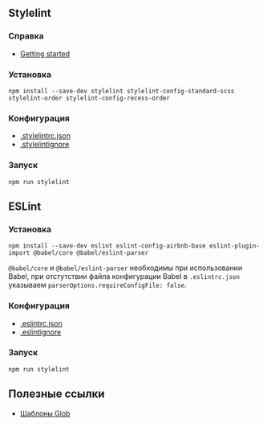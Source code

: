 ## Stylelint

### Справка

* [Getting started](https://github.com/stylelint/stylelint/blob/HEAD/docs/user-guide/get-started.md)

### Установка

`npm install --save-dev stylelint stylelint-config-standard-scss stylelint-order stylelint-config-recess-order`

### Конфигурация

* [.stylelintrc.json](.stylelintrc.json)
* [.stylelintignore](.stylelintignore)

### Запуск

`npm run stylelint`

## ESLint

### Установка

`npm install --save-dev eslint eslint-config-airbnb-base eslint-plugin-import @babel/core @babel/eslint-parser`

`@babel/core` и `@babel/eslint-parser` необходимы при использовании Babel, при отстутствии файла конфигурации Babel
в `.eslintrc.json` указываем `parserOptions.requireConfigFile: false`.

### Конфигурация

* [.eslintrc.json](.eslintrc.json)
* [.eslintignore](.eslintignore)

### Запуск

`npm run stylelint`



## Полезные ссылки

* [Шаблоны Glob](https://github.com/isaacs/node-glob#glob-primer)
